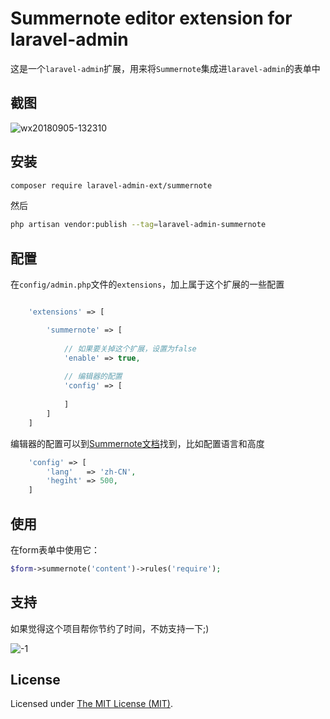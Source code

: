 Summernote editor extension for laravel-admin
======

这是一个`laravel-admin`扩展，用来将`Summernote`集成进`laravel-admin`的表单中

## 截图

![wx20180905-132310](https://user-images.githubusercontent.com/1479100/45072743-f1d92b00-b10e-11e8-9a51-9397fa4fb24e.png)

## 安装

```bash
composer require laravel-admin-ext/summernote
```

然后
```bash
php artisan vendor:publish --tag=laravel-admin-summernote
```

## 配置

在`config/admin.php`文件的`extensions`，加上属于这个扩展的一些配置
```php

    'extensions' => [

        'summernote' => [
        
            // 如果要关掉这个扩展，设置为false
            'enable' => true,
            
            // 编辑器的配置
            'config' => [
                
            ]
        ]
    ]

```

编辑器的配置可以到[Summernote文档](https://summernote.org/getting-started/)找到，比如配置语言和高度
```php
    'config' => [
        'lang'   => 'zh-CN',
        'hegiht' => 500,
    ]
```

## 使用

在form表单中使用它：
```php
$form->summernote('content')->rules('require');
```

## 支持

如果觉得这个项目帮你节约了时间，不妨支持一下;)

![-1](https://cloud.githubusercontent.com/assets/1479100/23287423/45c68202-fa78-11e6-8125-3e365101a313.jpg)

License
------------
Licensed under [The MIT License (MIT)](LICENSE).